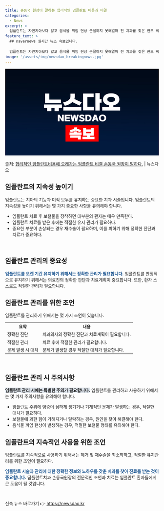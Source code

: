 ```yaml
---
title: 손동국 원장이 말하는 합리적인 임플란트 비용과 비결
categories:
  - News
excerpt: >
  임플란트는 자연치아보다 얇고 음식물 끼임 현상 근절하지 못해얼마 전 치과를 찾은 한모 씨. 한씨는 전체 임플…
feature_text: >
  ## navernews 실시간 뉴스 속보입니다.

  임플란트는 자연치아보다 얇고 음식물 끼임 현상 근절하지 못해얼마 전 치과를 찾은 한모 씨. 한씨는 전체 임플…
image: '/assets/img/newsdao_breakingnews.jpg'
---
```


![뉴스다오 속보](/assets/img/newsdao_breakingnews.jpg)

<p>출처: <a href="https://newsdao.kr/3384" rel="dofollow">합리적인 임플란트비용에 오래가는 임플란트 비결 손동국 원장이 말하다.</a> | 뉴스다오</p>

<h2 data-ke-size="size26">임플란트의 지속성 높이기</h2>
임플란트는 치아의 기능과 미적 모두를 유지하는 중요한 치과 시술입니다. 임플란트의 지속성을 높이기 위해서는 몇 가지 중요한 사항을 유의해야 합니다.

<ul>
  <li>임플란트 치료 후 보철물을 장착하면 대부분의 환자는 매우 만족한다.</li>
  <li>임플란트 치료를 받은 후에는 적절한 유지 관리가 필요하다.</li>
  <li>중요한 부분이 손상되는 경우 재수술이 필요하며, 이를 피하기 위해 정확한 진단과 치료가 중요하다.</li>
</ul>

<p data-ke-size="size16">&nbsp;</p>

<h2 data-ke-size="size26">임플란트 관리의 중요성</h2>
<b><span style="color: #1a5490;">임플란트를 오랜 기간 유지하기 위해서는 정확한 관리가 필요합니다.</span></b> 임플란트를 안정적으로 유지하기 위해서는 의료진의 정확한 판단과 치료계획이 중요합니다. 또한, 환자 스스로도 적절한 관리가 필요합니다.

<h2 data-ke-size="size26">임플란트 관리를 위한 조언</h2>
임플란트를 관리하기 위해서는 몇 가지 조언이 있습니다.

<table>
	<tr>
    	<td style="text-align: center; height: 17px;"><b>요약</b></td>
    	<td style="text-align: center; height: 17px;"><b>내용</b></td>
  	</tr>
	<tr>
    	<td style="text-align: left; height: 17px;">정확한 진단</td>
    	<td style="text-align: left; height: 17px;">치과의사의 정확한 진단과 치료계획이 필요합니다.</td>
  	</tr>
	<tr>
    	<td style="text-align: left; height: 17px;">적절한 관리</td>
    	<td style="text-align: left; height: 17px;">치료 후에 적절한 관리가 필요합니다.</td>
  	</tr>
	<tr>
    	<td style="text-align: left; height: 17px;">문제 발생 시 대처</td>
    	<td style="text-align: left; height: 17px;">문제가 발생할 경우 적절한 대처가 필요합니다.</td>
  	</tr>
</table>

<p data-ke-size="size16">&nbsp;</p>

<h2 data-ke-size="size26">임플란트 관리 시 주의사항</h2>
<b><span style="background-color: #21538527;">임플란트 관리 시에는 특별한 주의가 필요합니다.</span></b> 임플란트를 관리하고 사용하기 위해서는 몇 가지 주의사항을 유의해야 합니다.

<ul>
  <li>임플란트 주위에 염증이 심하게 생기거나 기계적인 문제가 발생하는 경우, 적절한 대처가 필요하다.</li>
  <li>보철물에 과한 힘이 가해지거나 탈락하는 경우, 원인을 찾아 해결해야 한다.</li>
  <li>음식물 끼임 현상이 발생하는 경우, 적절한 보철물 형태를 유의해야 한다.</li>
</ul>

<h2 data-ke-size="size26">임플란트의 지속적인 사용을 위한 조언</h2>
임플란트를 지속적으로 사용하기 위해서는 제거 및 재수술을 최소화하고, 적절한 유지관리를 위한 조언이 필요하다.

<b><span style="color: #1a5490;">임플란트 시술과 관리에 대한 정확한 정보와 노하우를 갖춘 치과를 찾아 진료를 받는 것이 중요합니다.</span></b> 땀플란트치과 손동국원장의 전문적인 조언과 치료는 임플란트 환자들에게 큰 도움이 될 것입니다.

<p data-ke-size="size16">&nbsp;</p> 

신속 뉴스 바로가기 👉 <a href="https://newsdao.kr" rel="dofollow">https://newsdao.kr</a>


